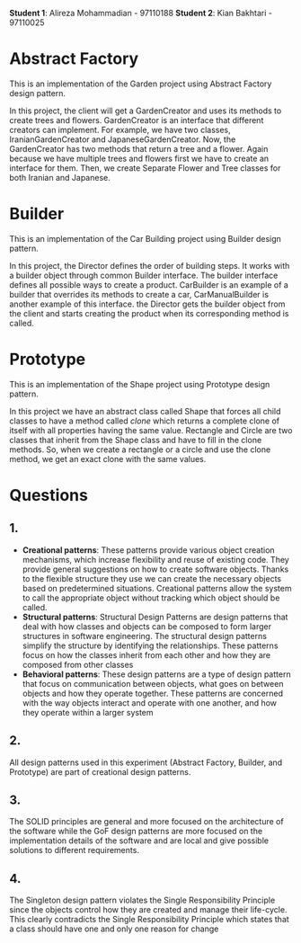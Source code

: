 **Student 1**: Alireza Mohammadian - 97110188
**Student 2**: Kian Bakhtari - 97110025

# Abstract Factory
This is an implementation of the Garden project using Abstract Factory design pattern.

In this project, the client will get a GardenCreator and uses its methods to create trees and flowers. GardenCreator is an interface that different creators can implement. For example, we have two classes, IranianGardenCreator and JapaneseGardenCreator. Now, the GardenCreator has two methods that return a tree and a flower. Again because we have multiple trees and flowers first we have to create an interface for them. Then, we create Separate Flower and Tree classes for both Iranian and Japanese.

# Builder
This is an implementation of the Car Building project using Builder design pattern.

In this project, the Director defines the order of building steps. It works with a builder object through common Builder interface. The builder interface defines all possible ways to create a product. CarBuilder is an example of a builder that overrides its methods to create a car, CarManualBuilder is another example of this interface. the  Director gets the builder object from the client and starts creating the product when its corresponding method is called.

# Prototype
This is an implementation of the Shape project using Prototype design pattern.

In this project we have an abstract class called Shape that forces all child classes to have a method called _clone_ which returns a complete clone of itself with all properties having the same value. Rectangle and Circle are two classes that inherit from the Shape class and have to fill in the clone methods. So, when we create a rectangle or a circle and use the clone method, we get an exact clone with the same values.

# Questions

## 1.

* **Creational patterns**: These patterns provide various object creation mechanisms, which increase flexibility and reuse of existing code. They provide general suggestions on how to create software objects. Thanks to the flexible structure they use we can create the necessary objects based on predetermined situations. Creational patterns allow the system to call the appropriate object without tracking which object should be called.
* **Structural patterns**: Structural Design Patterns are design patterns that deal with how classes and objects can be composed to form larger structures in software engineering. The structural design patterns simplify the structure by identifying the relationships. These patterns focus on how the classes inherit from each other and how they are composed from other classes
* **Behavioral patterns**: These design patterns are a type of design pattern that focus on communication between objects, what goes on between objects and how they operate together. These patterns are concerned with the way objects interact and operate with one another, and how they operate within a larger system

## 2.
All design patterns used in this experiment (Abstract Factory, Builder, and Prototype) are part of creational design patterns.

## 3.
The SOLID principles are general and more  focused on the architecture of the software while the GoF design patterns are more focused on the implementation details of the software and are local and give possible solutions to different requirements.

## 4.   
The Singleton design pattern violates the Single Responsibility Principle since the objects control how they are created and manage their life-cycle. This clearly contradicts the Single Responsibility Principle which states that a class should have one and only one reason for change